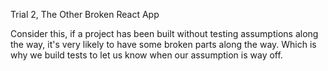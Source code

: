 Trial 2, The Other Broken React App

Consider this, if a project has been built without testing assumptions along the way, it's very likely to have some broken parts along the way. Which is why we build tests to let us know when our assumption is way off.


